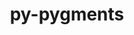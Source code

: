 ---
title: "py-pygments"
layout: cache
categories: [package, develop-2024-03-03]
meta: {"versions": ["2.13.0", "2.16.1"], "compilers": ["apple-clang@=15.0.0", "gcc@=11.1.0", "gcc@=11.4.0", "gcc@=7.5.0", "gcc@=9.4.0", "oneapi@=2024.0.0"], "oss": ["ubuntu18.04", "ubuntu20.04", "ubuntu22.04", "ventura"], "platforms": ["darwin", "linux"], "targets": ["aarch64", "neoverse_v1", "neoverse_v2", "ppc64le", "x86_64_v3"], "stacks": ["data-vis-sdk", "e4s", "e4s-neoverse-v2", "e4s-neoverse_v1", "e4s-oneapi", "e4s-power", "ml-darwin-aarch64-mps", "ml-linux-x86_64-cpu", "ml-linux-x86_64-cuda", "ml-linux-x86_64-rocm", "radiuss", "root"], "num_specs": 17, "num_specs_by_stack": {"ml-darwin-aarch64-mps": 1, "root": 17, "radiuss": 2, "e4s-power": 2, "data-vis-sdk": 2, "e4s-neoverse_v1": 2, "e4s-neoverse-v2": 2, "e4s": 3, "ml-linux-x86_64-cpu": 1, "ml-linux-x86_64-cuda": 1, "ml-linux-x86_64-rocm": 1, "e4s-oneapi": 2}}
spec_details: [{"hash": "zv6b2eqamub3zxcz6ug736pmzotxv3h5", "compiler": "apple-clang@=15.0.0", "versions": ["2.16.1"], "os": "ventura", "platform": "darwin", "target": "aarch64", "variants": ["build_system=python_pip"], "stacks": ["ml-darwin-aarch64-mps", "root"], "size": "-", "tarball": "https://binaries.spack.io/develop-2024-03-03/build_cache/darwin-ventura-aarch64/apple-clang-15.0.0/py-pygments-2.16.1/darwin-ventura-aarch64-apple-clang-15.0.0-py-pygments-2.16.1-zv6b2eqamub3zxcz6ug736pmzotxv3h5.spack"}, {"hash": "izjlbzfcntkfdk33rpo6ovpojwezw72k", "compiler": "gcc@=7.5.0", "versions": ["2.13.0"], "os": "ubuntu18.04", "platform": "linux", "target": "x86_64_v3", "variants": ["build_system=python_pip"], "stacks": ["root", "radiuss"], "size": "-", "tarball": "https://binaries.spack.io/develop-2024-03-03/build_cache/linux-ubuntu18.04-x86_64_v3/gcc-7.5.0/py-pygments-2.13.0/linux-ubuntu18.04-x86_64_v3-gcc-7.5.0-py-pygments-2.13.0-izjlbzfcntkfdk33rpo6ovpojwezw72k.spack"}, {"hash": "ljbb5x2ziceg3wrqdoufjg5dnt4pzs7v", "compiler": "gcc@=7.5.0", "versions": ["2.16.1"], "os": "ubuntu18.04", "platform": "linux", "target": "x86_64_v3", "variants": ["build_system=python_pip"], "stacks": ["root", "radiuss"], "size": "-", "tarball": "https://binaries.spack.io/develop-2024-03-03/build_cache/linux-ubuntu18.04-x86_64_v3/gcc-7.5.0/py-pygments-2.16.1/linux-ubuntu18.04-x86_64_v3-gcc-7.5.0-py-pygments-2.16.1-ljbb5x2ziceg3wrqdoufjg5dnt4pzs7v.spack"}, {"hash": "sttyuzfzqhpg3fadxxtbsawumuxbgzeo", "compiler": "gcc@=9.4.0", "versions": ["2.16.1"], "os": "ubuntu20.04", "platform": "linux", "target": "ppc64le", "variants": ["build_system=python_pip"], "stacks": ["e4s-power", "root"], "size": "-", "tarball": "https://binaries.spack.io/develop-2024-03-03/build_cache/linux-ubuntu20.04-ppc64le/gcc-9.4.0/py-pygments-2.16.1/linux-ubuntu20.04-ppc64le-gcc-9.4.0-py-pygments-2.16.1-sttyuzfzqhpg3fadxxtbsawumuxbgzeo.spack"}, {"hash": "bungoskhyvqmlcc76fizipy32riq52gm", "compiler": "gcc@=9.4.0", "versions": ["2.16.1"], "os": "ubuntu20.04", "platform": "linux", "target": "ppc64le", "variants": ["build_system=python_pip"], "stacks": ["e4s-power", "root"], "size": "-", "tarball": "https://binaries.spack.io/develop-2024-03-03/build_cache/linux-ubuntu20.04-ppc64le/gcc-9.4.0/py-pygments-2.16.1/linux-ubuntu20.04-ppc64le-gcc-9.4.0-py-pygments-2.16.1-bungoskhyvqmlcc76fizipy32riq52gm.spack"}, {"hash": "bcmwvl5e6x63fso7umzt7rtoprf7dihu", "compiler": "gcc@=11.1.0", "versions": ["2.16.1"], "os": "ubuntu20.04", "platform": "linux", "target": "x86_64_v3", "variants": ["build_system=python_pip"], "stacks": ["root", "data-vis-sdk"], "size": "-", "tarball": "https://binaries.spack.io/develop-2024-03-03/build_cache/linux-ubuntu20.04-x86_64_v3/gcc-11.1.0/py-pygments-2.16.1/linux-ubuntu20.04-x86_64_v3-gcc-11.1.0-py-pygments-2.16.1-bcmwvl5e6x63fso7umzt7rtoprf7dihu.spack"}, {"hash": "2zdylbdyggehgwrrw3mulx3xpv5mestj", "compiler": "gcc@=11.1.0", "versions": ["2.16.1"], "os": "ubuntu20.04", "platform": "linux", "target": "x86_64_v3", "variants": ["build_system=python_pip"], "stacks": ["root", "data-vis-sdk"], "size": "-", "tarball": "https://binaries.spack.io/develop-2024-03-03/build_cache/linux-ubuntu20.04-x86_64_v3/gcc-11.1.0/py-pygments-2.16.1/linux-ubuntu20.04-x86_64_v3-gcc-11.1.0-py-pygments-2.16.1-2zdylbdyggehgwrrw3mulx3xpv5mestj.spack"}, {"hash": "6orqexo3xrkzrj246rjeggpg4on5fgge", "compiler": "gcc@=11.4.0", "versions": ["2.16.1"], "os": "ubuntu22.04", "platform": "linux", "target": "neoverse_v1", "variants": ["build_system=python_pip"], "stacks": ["root", "e4s-neoverse_v1"], "size": "-", "tarball": "https://binaries.spack.io/develop-2024-03-03/build_cache/linux-ubuntu22.04-neoverse_v1/gcc-11.4.0/py-pygments-2.16.1/linux-ubuntu22.04-neoverse_v1-gcc-11.4.0-py-pygments-2.16.1-6orqexo3xrkzrj246rjeggpg4on5fgge.spack"}, {"hash": "lwyno2rj5plzcmogtysl7ooqdun2hc2u", "compiler": "gcc@=11.4.0", "versions": ["2.16.1"], "os": "ubuntu22.04", "platform": "linux", "target": "neoverse_v1", "variants": ["build_system=python_pip"], "stacks": ["root", "e4s-neoverse_v1"], "size": "-", "tarball": "https://binaries.spack.io/develop-2024-03-03/build_cache/linux-ubuntu22.04-neoverse_v1/gcc-11.4.0/py-pygments-2.16.1/linux-ubuntu22.04-neoverse_v1-gcc-11.4.0-py-pygments-2.16.1-lwyno2rj5plzcmogtysl7ooqdun2hc2u.spack"}, {"hash": "y4rls2atg6tpwu7e36zhjvuk4nqakogs", "compiler": "gcc@=11.4.0", "versions": ["2.16.1"], "os": "ubuntu22.04", "platform": "linux", "target": "neoverse_v2", "variants": ["build_system=python_pip"], "stacks": ["root", "e4s-neoverse-v2"], "size": "-", "tarball": "https://binaries.spack.io/develop-2024-03-03/build_cache/linux-ubuntu22.04-neoverse_v2/gcc-11.4.0/py-pygments-2.16.1/linux-ubuntu22.04-neoverse_v2-gcc-11.4.0-py-pygments-2.16.1-y4rls2atg6tpwu7e36zhjvuk4nqakogs.spack"}, {"hash": "gnq5lbcw3qsxb3knebxuxakncv2fq72d", "compiler": "gcc@=11.4.0", "versions": ["2.16.1"], "os": "ubuntu22.04", "platform": "linux", "target": "neoverse_v2", "variants": ["build_system=python_pip"], "stacks": ["root", "e4s-neoverse-v2"], "size": "-", "tarball": "https://binaries.spack.io/develop-2024-03-03/build_cache/linux-ubuntu22.04-neoverse_v2/gcc-11.4.0/py-pygments-2.16.1/linux-ubuntu22.04-neoverse_v2-gcc-11.4.0-py-pygments-2.16.1-gnq5lbcw3qsxb3knebxuxakncv2fq72d.spack"}, {"hash": "psvsqmeys272l7kfsq4svz7bvkxl5ivs", "compiler": "gcc@=11.4.0", "versions": ["2.16.1"], "os": "ubuntu22.04", "platform": "linux", "target": "x86_64_v3", "variants": ["build_system=python_pip"], "stacks": ["root", "e4s"], "size": "-", "tarball": "https://binaries.spack.io/develop-2024-03-03/build_cache/linux-ubuntu22.04-x86_64_v3/gcc-11.4.0/py-pygments-2.16.1/linux-ubuntu22.04-x86_64_v3-gcc-11.4.0-py-pygments-2.16.1-psvsqmeys272l7kfsq4svz7bvkxl5ivs.spack"}, {"hash": "2xioyqxzizrxjm5xw2cbxkhseoqt2y3s", "compiler": "gcc@=11.4.0", "versions": ["2.16.1"], "os": "ubuntu22.04", "platform": "linux", "target": "x86_64_v3", "variants": ["build_system=python_pip"], "stacks": ["root", "e4s"], "size": "-", "tarball": "https://binaries.spack.io/develop-2024-03-03/build_cache/linux-ubuntu22.04-x86_64_v3/gcc-11.4.0/py-pygments-2.16.1/linux-ubuntu22.04-x86_64_v3-gcc-11.4.0-py-pygments-2.16.1-2xioyqxzizrxjm5xw2cbxkhseoqt2y3s.spack"}, {"hash": "qopmvtyo6u3vykrub6ifh6ckxsnt2ny5", "compiler": "gcc@=11.4.0", "versions": ["2.16.1"], "os": "ubuntu22.04", "platform": "linux", "target": "x86_64_v3", "variants": ["build_system=python_pip"], "stacks": ["root", "e4s"], "size": "-", "tarball": "https://binaries.spack.io/develop-2024-03-03/build_cache/linux-ubuntu22.04-x86_64_v3/gcc-11.4.0/py-pygments-2.16.1/linux-ubuntu22.04-x86_64_v3-gcc-11.4.0-py-pygments-2.16.1-qopmvtyo6u3vykrub6ifh6ckxsnt2ny5.spack"}, {"hash": "i6yw4m3p3cp6bqrrcf7uwjpufqxmuejh", "compiler": "gcc@=11.4.0", "versions": ["2.16.1"], "os": "ubuntu22.04", "platform": "linux", "target": "x86_64_v3", "variants": ["build_system=python_pip"], "stacks": ["ml-linux-x86_64-cpu", "ml-linux-x86_64-cuda", "ml-linux-x86_64-rocm", "root"], "size": "-", "tarball": "https://binaries.spack.io/develop-2024-03-03/build_cache/linux-ubuntu22.04-x86_64_v3/gcc-11.4.0/py-pygments-2.16.1/linux-ubuntu22.04-x86_64_v3-gcc-11.4.0-py-pygments-2.16.1-i6yw4m3p3cp6bqrrcf7uwjpufqxmuejh.spack"}, {"hash": "nhtn7tahzn5fwj2mgqymaq3xuw742ctq", "compiler": "oneapi@=2024.0.0", "versions": ["2.16.1"], "os": "ubuntu22.04", "platform": "linux", "target": "x86_64_v3", "variants": ["build_system=python_pip"], "stacks": ["root", "e4s-oneapi"], "size": "-", "tarball": "https://binaries.spack.io/develop-2024-03-03/build_cache/linux-ubuntu22.04-x86_64_v3/oneapi-2024.0.0/py-pygments-2.16.1/linux-ubuntu22.04-x86_64_v3-oneapi-2024.0.0-py-pygments-2.16.1-nhtn7tahzn5fwj2mgqymaq3xuw742ctq.spack"}, {"hash": "6lvylnqhsap6les2eevwngf72epsn4za", "compiler": "oneapi@=2024.0.0", "versions": ["2.16.1"], "os": "ubuntu22.04", "platform": "linux", "target": "x86_64_v3", "variants": ["build_system=python_pip"], "stacks": ["root", "e4s-oneapi"], "size": "-", "tarball": "https://binaries.spack.io/develop-2024-03-03/build_cache/linux-ubuntu22.04-x86_64_v3/oneapi-2024.0.0/py-pygments-2.16.1/linux-ubuntu22.04-x86_64_v3-oneapi-2024.0.0-py-pygments-2.16.1-6lvylnqhsap6les2eevwngf72epsn4za.spack"}]
---